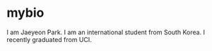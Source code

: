 # mybio

I am Jaeyeon Park. I am an international student from South Korea. I recently graduated from UCI.
